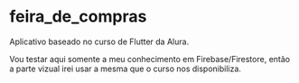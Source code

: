 # feira_de_compras

Aplicativo baseado no curso de Flutter da Alura. 

Vou testar aqui somente a meu conhecimento em Firebase/Firestore, então a parte vizual irei usar a mesma que o curso nos disponibiliza.
